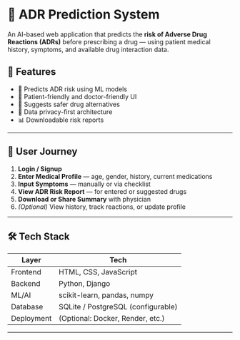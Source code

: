 # 🧠 ADR Prediction System

An AI-based web application that predicts the **risk of Adverse Drug Reactions (ADRs)** before prescribing a drug — using patient medical history, symptoms, and available drug interaction data.

## 🚀 Features

- 🧬 Predicts ADR risk using ML models
- 🏥 Patient-friendly and doctor-friendly UI
- 💊 Suggests safer drug alternatives
- 🔐 Data privacy-first architecture
- 📊 Downloadable risk reports

---

## 🔎 User Journey

1. **Login / Signup**
2. **Enter Medical Profile** — age, gender, history, current medications
3. **Input Symptoms** — manually or via checklist
4. **View ADR Risk Report** — for entered or suggested drugs
5. **Download or Share Summary** with physician
6. *(Optional)* View history, track reactions, or update profile

---

## 🛠️ Tech Stack

| Layer        | Tech                           |
|--------------|--------------------------------|
| Frontend     | HTML, CSS, JavaScript          |
| Backend      | Python, Django                 |
| ML/AI        | scikit-learn, pandas, numpy    |
| Database     | SQLite / PostgreSQL (configurable) |
| Deployment   | (Optional: Docker, Render, etc.) |

---
